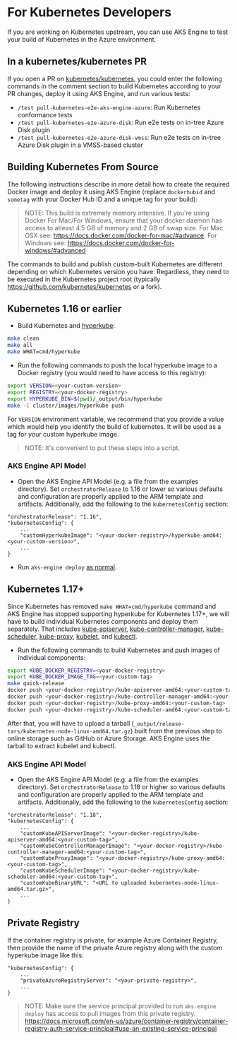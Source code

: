 # For Kubernetes Developers

If you are working on Kubernetes upstream, you can use AKS Engine to test your build of Kubernetes in the Azure environment.

## In a kubernetes/kubernetes PR

If you open a PR on [kubernetes/kubernetes](https://github.com/kubernetes/kubernetes), you could enter the following commands in the comment section to build Kubernetes according to your PR changes, deploy it using AKS Engine, and run various tests:

* `/test pull-kubernetes-e2e-aks-engine-azure`: Run Kubernetes conformance tests
* `/test pull-kubernetes-e2e-azure-disk`: Run e2e tests on in-tree Azure Disk plugin
* `/test pull-kubernetes-e2e-azure-disk-vmss`:  Run e2e tests on in-tree Azure Disk plugin in a VMSS-based cluster

## Building Kubernetes From Source

The following instructions describe in more detail how to create the required Docker image and deploy it using AKS Engine (replace `dockerhubid` and `sometag` with your Docker Hub ID and a unique tag for your build):

> NOTE: This build is extremely memory intensive. If you're using Docker For Mac/For Windows, ensure that your docker daemon has access to atleast 4.5 GB of memory and 2 GB of swap size. For Mac OSX see: https://docs.docker.com/docker-for-mac/#advance. For Windows see: https://docs.docker.com/docker-for-windows/#advanced

The commands to build and publish custom-built Kubernetes are different depending on which Kubernetes version you have. Regardless, they need to be executed in the Kubernetes project root (typically https://github.com/kubernetes/kubernetes or a fork).

## Kubernetes 1.16 or earlier

* Build Kubernetes and [hyperkube](https://github.com/kubernetes/kubernetes/tree/master/cluster/images/hyperkube#hyperkube):

```bash
make clean
make all
make WHAT=cmd/hyperkube
```

* Run the following commands to push the local hyperkube image to a Docker registry (you would need to have access to this registry):

```bash
export VERSION=<your-custom-version>
export REGISTRY=<your-docker-registry>
export HYPERKUBE_BIN=$(pwd)/_output/bin/hyperkube
make -C cluster/images/hyperkube push
```

For `VERSION` environment variable, we recommend that you provide a value which would help you identify the build of kubernetes. It will be used as a tag for your custom hyperkube image.

> NOTE: It's convenient to put these steps into a script.

### AKS Engine API Model

* Open the AKS Engine API Model (e.g. a file from the examples directory). Set `orchestratorRelease` to 1.16 or lower so various defaults and configuration are properly applied to the ARM template and artifacts. Additionally, add the following to the `kubernetesConfig` section:

```
"orchestratorRelease": "1.16",
"kubernetesConfig": {
    ...
    "customHyperkubeImage": "<your-docker-registry>/hyperkube-amd64:<your-custom-version>",
    ...
}
```

* Run `aks-engine deploy` [as normal](../tutorials/quickstart.md#deploy).

## Kubernetes 1.17+

Since Kubernetes has removed `make WHAT=cmd/hyperkube` command and AKS Engine has stopped supporting hyperkube for Kubernetes 1.17+, we will have to build individual Kubernetes components and deploy them separately. That includes [kube-apiserver](https://kubernetes.io/docs/reference/command-line-tools-reference/kube-apiserver/), [kube-controller-manager](https://kubernetes.io/docs/reference/command-line-tools-reference/kube-controller-manager/), [kube-scheduler](https://kubernetes.io/docs/reference/command-line-tools-reference/kube-scheduler/), [kube-proxy](https://kubernetes.io/docs/reference/command-line-tools-reference/kube-proxy/), [kubelet](https://kubernetes.io/docs/reference/command-line-tools-reference/kubelet/), and [kubectl](https://kubernetes.io/docs/reference/kubectl/overview/).

* Run the following commands to build Kubernetes and push images of individual components:

```bash
export KUBE_DOCKER_REGISTRY=<your-docker-registry>
export KUBE_DOCKER_IMAGE_TAG=<your-custom-tag>
make quick-release
docker push <your-docker-registry>/kube-apiserver-amd64:<your-custom-tag>
docker push <your-docker-registry>/kube-controller-manager-amd64:<your-custom-tag>
docker push <your-docker-registry>/kube-proxy-amd64:<your-custom-tag>
docker push <your-docker-registry>/kube-scheduler-amd64:<your-custom-tag>
```

After that, you will have to upload a tarball (`_output/release-tars/kubernetes-node-linux-amd64.tar.gz`) built from the previous step to online storage such as GitHub or Azure Storage. AKS Engine uses the tarball to extract kubelet and kubectl.

### AKS Engine API Model

* Open the AKS Engine API Model (e.g. a file from the examples directory). Set `orchestratorRelease` to 1.18 or higher so various defaults and configuration are properly applied to the ARM template and artifacts. Additionally, add the following to the `kubernetesConfig` section:

```
"orchestratorRelease": "1.18",
"kubernetesConfig": {
    ...
    "customKubeAPIServerImage": "<your-docker-registry>/kube-apiserver-amd64:<your-custom-tag>",
    "customKubeControllerManagerImage": "<your-docker-registry>/kube-controller-manager-amd64:<your-custom-tag>",
    "customKubeProxyImage": "<your-docker-registry>/kube-proxy-amd64:<your-custom-tag>",
    "customKubeSchedulerImage": "<your-docker-registry>/kube-scheduler-amd64:<your-custom-tag>",
    "customKubeBinaryURL": "<URL to uploaded kubernetes-node-linux-amd64.tar.gz>",
    ...
}
```

## Private Registry

If the container registry is private, for example Azure Container Registry, then provide the name of the private Azure registry along with the custom hyperkube image like this:

```
"kubernetesConfig": {
    ...
    "privateAzureRegistryServer": "<your-private-registry>",
    ...
}
```

> NOTE: Make sure the service principal provided to run `aks-engine deploy` has access to pull images from this private registry. https://docs.microsoft.com/en-us/azure/container-registry/container-registry-auth-service-principal#use-an-existing-service-principal
